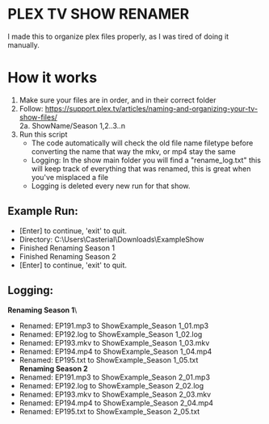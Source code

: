 # PLEX TV SHOW RENAMER

I made this to organize plex files properly, as I was tired of doing it manually.

# How it works

1. Make sure your files are in order, and in their correct folder
2. Follow: https://support.plex.tv/articles/naming-and-organizing-your-tv-show-files/ \
  2a. ShowName/Season 1,2..3..n
3. Run this script
   *   The code automatically will check the old file name filetype before converting the name that way the mkv, or mp4 stay the same
   *   Logging: In the show main folder you will find a "rename_log.txt" this will keep track of everything that was renamed, this is great when you've misplaced a file
     *  Logging is deleted every new run for that show.   

## Example Run:
   *   [Enter] to continue, 'exit' to quit.
   *   Directory: C:\Users\Casterial\Downloads\ExampleShow
   *    Finished Renaming Season 1
   *    Finished Renaming Season 2
   *    [Enter] to continue, 'exit' to quit.

## Logging:
********Renaming Season 1********\
* Renamed: EP191.mp3 to ShowExample_Season 1_01.mp3
* Renamed: EP192.log to ShowExample_Season 1_02.log
* Renamed: EP193.mkv to ShowExample_Season 1_03.mkv
* Renamed: EP194.mp4 to ShowExample_Season 1_04.mp4
* Renamed: EP195.txt to ShowExample_Season 1_05.txt\
********Renaming Season 2********
* Renamed: EP191.mp3 to ShowExample_Season 2_01.mp3
* Renamed: EP192.log to ShowExample_Season 2_02.log
* Renamed: EP193.mkv to ShowExample_Season 2_03.mkv
* Renamed: EP194.mp4 to ShowExample_Season 2_04.mp4
* Renamed: EP195.txt to ShowExample_Season 2_05.txt


